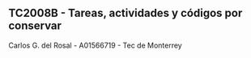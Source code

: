 ## TC2008B - Tareas, actividades y códigos por conservar
Carlos G. del Rosal - A01566719 - Tec de Monterrey
